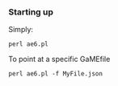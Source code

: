 ### Starting up

Simply:
```
perl ae6.pl
```

To point at a specific GaMEfile
```
perl ae6.pl -f MyFile.json
```
